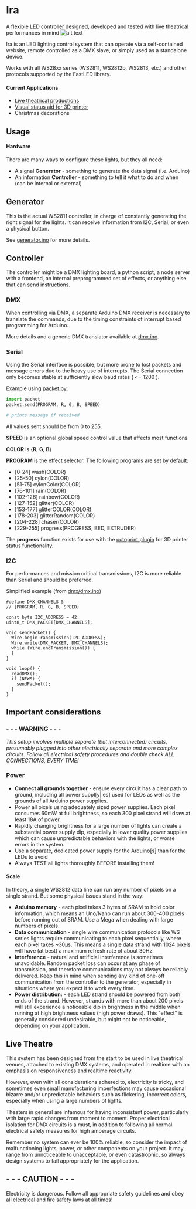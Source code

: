 # Ira
A flexible LED controller designed, developed and tested with live theatrical performances in mind
![alt text](https://static1.squarespace.com/static/5b54f2433e2d096995211b77/t/5bca9b79c8302525bdb386ad/1540004748599/20181019_190249.jpg?format=1500w "Over 1000 pixels, used in a recent production")

Ira is an LED lighting control system that can operate via a self-contained website, remote controlled as a DMX slave, or simply used as a standalone device.

Works with all WS28xx series (WS2811, WS2812b, WS2813, etc.) and other protocols supported by the FastLED library.

#### Current Applications
- [Live theatrical productions](https://quaternion.media/ira)
- [Visual status aid for 3D printer](https://github.com/quaternionmedia/OctoPrint-Ira)
- Christmas decorations


## Usage
####  Hardware
There are many ways to configure these lights, but they all need:
- A signal **Generator** - something to generate the data signal (i.e. Arduino)
- An information **Controller** - something to tell it what to do and when (can be internal or external)

##  Generator
This is the actual WS2811 controller, in charge of constantly generating the right signal for the lights. It can receive information from I2C, Serial, or even a physical button.

See [generator.ino](generator/generator.ino) for more details.

## Controller
The controller might be a DMX lighting board, a python script, a node server with a frontend, an internal preprogrammed set of effects, or anything else that can send instructions.

### DMX
When controlling via DMX, a separate Arduino DMX receiver is necessary to translate the commands, due to the timing constraints of interrupt based programming for Arduino.

More details and a generic DMX translator available at [dmx.ino](dmx/dmx.ino).

### Serial
Using the Serial interface is possible, but more prone to lost packets and message errors due to the heavy use of interrupts. The Serial connection only becomes stable at sufficiently slow baud rates ( <= 1200 ).

Example using [packet.py](packet.py):
```python
import packet
packet.send(PROGRAM, R, G, B, SPEED)

# prints message if received
```
All values sent should be from 0 to 255.

**SPEED** is an optional global speed control value that affects most functions

**COLOR** is {**R**, **G**, **B**}

**PROGRAM** is the effect selector. The following programs are set by default:
- [0-24] wash(COLOR)
- [25-50] cylon(COLOR)
- [51-75] cylonColor(COLOR)
- [76-101] rain(COLOR)
- [102-126] rainbow(COLOR)
- [127-152] glitter(COLOR)
- [153-177] glitterCOLOR(COLOR)
- [178-203] glitterRandom(COLOR)
- [204-228] chaser(COLOR)
- [229-255] progress(PROGRESS, BED, EXTRUDER)

The **progress** function exists for use with the [octoprint plugin](https://github.com/quaternionmedia/OctoPrint-Ira) for 3D printer status functionality.

### I2C
For performances and mission critical transmissions, I2C is more reliable than Serial and should be preferred.

Simplified example (from [dmx/dmx.ino](dmx/dmx.ino))
```arduino
#define DMX_CHANNELS 5
// {PROGRAM, R, G, B, SPEED}

const byte I2C_ADDRESS = 42;
uint8_t DMX_PACKET[DMX_CHANNELS];

void sendPacket() {
  Wire.beginTransmission(I2C_ADDRESS);
  Wire.write(DMX_PACKET, DMX_CHANNELS);
  while (Wire.endTransmission()) {
  }
}

void loop() {
  readDMX();
  if (NEWS) {
    sendPacket();
  }
}
```

## Important considerations

### **- - - WARNING - - -**
*This setup involves multiple separate (but interconnected) circuits, presumably plugged into other electrically separate and more complex circuits. Follow all electrical safety procedures and double check ALL CONNECTIONS, EVERY TIME!*

### Power
- **Connect all grounds together** - ensure every circuit has a clear path to ground, including all power suppl[y|ies] used for LEDs as well as the grounds of all Arduino power supplies.
- Power all pixels using adequately sized power supplies. Each pixel consumes 60mW at full brightness, so each 300 pixel strand will draw at least 18A of power.
- Rapidly changing brightness for a large number of lights can create a substantial power supply dip, especially in lower quality power supplies which can cause unpredictable behaviors with the lights, or worse errors in the system.
- Use a separate, dedicated power supply for the Arduino[s] than for the LEDs to avoid
- Always TEST all lights thoroughly BEFORE installing them!

#### Scale
In theory, a single WS2812 data line can run any number of pixels on a single strand. But some physical issues stand in the way:
- **Arduino memory** - each pixel takes 3 bytes of SRAM to hold color information, which means an Uno/Nano can run about 300-400 pixels before running out of SRAM. Use a Mega when dealing with large numbers of pixels.
- **Data communication** - single wire communication protocols like WS series lights require communicating to each pixel sequentially, where each pixel takes ~30µs. This means a single data strand with 1024 pixels will have (at best) a maximum refresh rate of about 30Hz.
- **Interference** - natural and artificial interference is sometimes unavoidable. Random packet loss can occur at any phase of transmission, and therefore communications may not always be reliably delivered. Keep this in mind when sending any kind of one-off communication from the controller to the generator, especially in situations where you expect it to work every time.
- **Power distribution:** - each LED strand should be powered from both ends of the strand. However, strands with more than about 200 pixels will still experience a noticeable dip in brightness in the middle when running at high brightness values (high power draws). This "effect" is generally considered undesirable, but might not be noticeable, depending on your application.


## Live Theatre
This system has been designed from the start to be used in live theatrical venues, attached to existing DMX systems, and operated in realtime with an emphasis on responsiveness and realtime reactivity.

However, even with all considerations adhered to, electricity is tricky, and sometimes even small manufacturing imperfections may cause occasional bizarre and/or unpredictable behaviors such as flickering, incorrect colors, especially when using a large numbers of lights.

Theaters in general are infamous for having inconsistent power, particularly with large rapid changes from moment to moment. Proper electrical isolation for DMX circuits is a must, in addition to following all normal electrical safety measures for high amperage circuits.

Remember no system can ever be 100% reliable, so consider the impact of malfunctioning lights, power, or other components on your project. It may range from unnoticeable to unacceptable, or even catastrophic, so always design systems to fail appropriately for the application.


## **- - - CAUTION - - -**
Electricity is dangerous. Follow all appropriate safety guidelines and obey all electrical and fire safety laws at all times!
